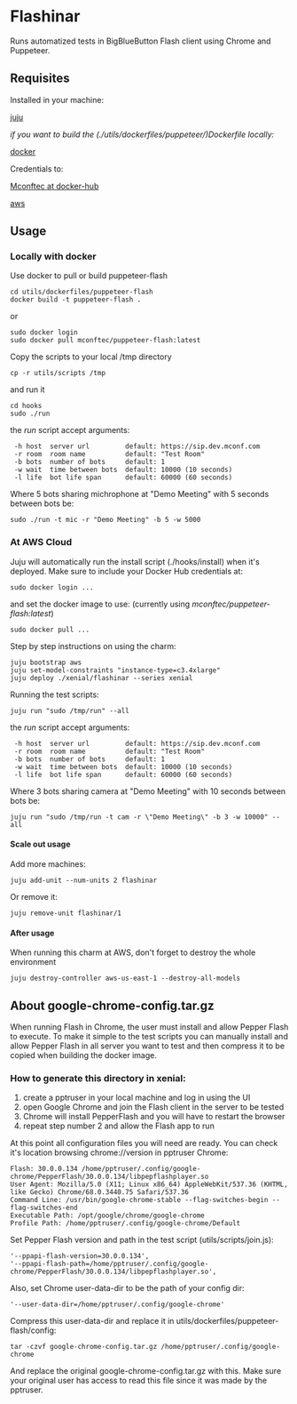 # Flashinar

Runs automatized tests in BigBlueButton Flash client using Chrome and Puppeteer.

## Requisites

Installed in your machine:

[juju](https://docs.jujucharms.com/2.3/en/reference-install)

*if you want to build the (./utils/dockerfiles/puppeteer/)Dockerfile locally:*

[docker](https://docs.docker.com/install/linux/docker-ce/ubuntu)

Credentials to:

[Mconftec at docker-hub](https://hub.docker.com/r/mconftec)

[aws](https://docs.jujucharms.com/2.3/en/help-aws)

## Usage

### Locally with docker

Use docker to pull or build puppeteer-flash
```shell
cd utils/dockerfiles/puppeteer-flash
docker build -t puppeteer-flash .
```
or
```shell
sudo docker login
sudo docker pull mconftec/puppeteer-flash:latest
```
Copy the scripts to your local /tmp directory
```shell
cp -r utils/scripts /tmp
```
and run it
```shell
cd hooks
sudo ./run
```
the *run* script accept arguments:
```
 -h host  server url         default: https://sip.dev.mconf.com
 -r room  room name          default: "Test Room"
 -b bots  number of bots     default: 1
 -w wait  time between bots  default: 10000 (10 seconds)
 -l life  bot life span      default: 60000 (60 seconds)
```
Where 5 bots sharing michrophone at "Demo Meeting" with 5 seconds between bots be:
```shell
sudo ./run -t mic -r "Demo Meeting" -b 5 -w 5000
```

### At AWS Cloud

Juju will automatically run the install script (./hooks/install) when it's
deployed. Make sure to include your Docker Hub credentials at:
```shell
sudo docker login ...
```
and set the docker image to use: (currently using *mconftec/puppeteer-flash:latest*)
```shell
sudo docker pull ...
```
Step by step instructions on using the charm:
```shell
juju bootstrap aws
juju set-model-constraints "instance-type=c3.4xlarge"
juju deploy ./xenial/flashinar --series xenial
```
Running the test scripts:
```shell
juju run "sudo /tmp/run" --all
```
the *run* script accept arguments:
```
 -h host  server url         default: https://sip.dev.mconf.com
 -r room  room name          default: "Test Room"
 -b bots  number of bots     default: 1
 -w wait  time between bots  default: 10000 (10 seconds)
 -l life  bot life span      default: 60000 (60 seconds)
```
Where 3 bots sharing camera at "Demo Meeting" with 10 seconds between bots be:
```shell
juju run "sudo /tmp/run -t cam -r \"Demo Meeting\" -b 3 -w 10000" --all
```

#### Scale out usage

Add more machines:
```shell
juju add-unit --num-units 2 flashinar
```
Or remove it:
```shell
juju remove-unit flashinar/1
```

#### After usage

When running this charm at AWS, don't forget to destroy the whole environment
```shell
juju destroy-controller aws-us-east-1 --destroy-all-models
```

## About google-chrome-config.tar.gz

When running Flash in Chrome, the user must install and allow Pepper Flash to execute.
To make it simple to the test scripts you can manually install and allow Pepper Flash
in all server you want to test and then compress it to be copied when building the docker image.

### How to generate this directory in xenial:

  1. create a pptruser in your local machine and log in using the UI
  2. open Google Chrome and join the Flash client in the server to be tested
  3. Chrome will install PepperFlash and you will have to restart the browser
  4. repeat step number 2 and allow the Flash app to run

At this point all configuration files you will need are ready.
You can check it's location browsing chrome://version in pptruser Chrome:
```
Flash: 30.0.0.134 /home/pptruser/.config/google-chrome/PepperFlash/30.0.0.134/libpepflashplayer.so
User Agent: Mozilla/5.0 (X11; Linux x86_64) AppleWebKit/537.36 (KHTML, like Gecko) Chrome/68.0.3440.75 Safari/537.36
Command Line: /usr/bin/google-chrome-stable --flag-switches-begin --flag-switches-end
Executable Path: /opt/google/chrome/google-chrome
Profile Path: /home/pptruser/.config/google-chrome/Default
```
Set Pepper Flash version and path in the test script (utils/scripts/join.js):
```
'--ppapi-flash-version=30.0.0.134',
'--ppapi-flash-path=/home/pptruser/.config/google-chrome/PepperFlash/30.0.0.134/libpepflashplayer.so',
```
Also, set Chrome user-data-dir to be the path of your config dir:
```
'--user-data-dir=/home/pptruser/.config/google-chrome'
```
Compress this user-data-dir and replace it in utils/dockerfiles/puppeteer-flash/config:
```shell
tar -czvf google-chrome-config.tar.gz /home/pptruser/.config/google-chrome
```
And replace the original google-chrome-config.tar.gz with this.
Make sure your original user has access to read this file since it was made by the pptruser.
